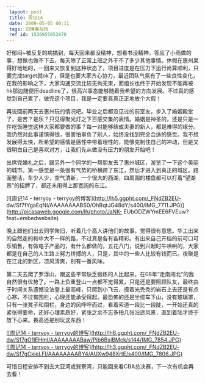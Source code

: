 ```yaml
---
 layout: post
 title: 周记14
 date: 2009-05-05 00:11
 tags: 旧博客存档
 ref_id: 1536955052870
---
```

好郁闷~被反复的病搞到，每天回来都没精神，想看书没精神，答应了小雨做的事，想做也做不下去，每天除了正常上班之外干不了多少其他事情。休假在惠州呆得好地地的，一回来又恢复到这种状态了。项目进度是在压力下运行尚算顺利，只要完成target就ok了，但是也要大家齐心协力，最近团队气氛有了一些良性变化，在我的影响之下，大家沟通交流比较无拘无束，而组长也终于开始发现不能再被hk那边随便压deadline了，很高兴事态能够随着我希望的方向发展。不过真的感觉到自己累了，做完这个项目，我是一定要真真正正地放个大假！

再说回前两天去惠州玩的情况吧。毕业之后都没见过的前室友，步入了婚姻殿堂了，是苦？是乐？只见得聚光灯之下百感交集的表情。婚姻是神圣的，还是只是一件吃饭睡觉这样大家都要做的事？每一对能够结成夫妻的新人，都是难得的缘分。我仍然对此事谨慎得很，很害怕辜负了别人，始终没找到完全合适的感觉。我不想发展得太快，所希望的感情是感性中带着理性的，能够克制住自己的冲动，但是又很明白自己是喜欢对方，让我们先从做没有压力的朋友开始吧！

出席完婚礼之后，跟另外一个同学的一帮朋友去了惠州城区，游览了一下这个美丽的城市。第一感觉是一条很有气势的桥横跨了东江，然后才进入到真正的城区。路面整洁，车少人少，空气清新，一个很大的西湖，四周围的楼盘都可以打着“望湖景”的招牌了，都还未用得上那宽阔的东江。

[![周记14 - terryoy - terryoy的博客](http://lh5.ggpht.com/_FNdZB2EU-
dw/Sf7fYgaEqNI/AAAAAAAABS0/OhBqtJG48dY/s400/IMG_7711.JPG)](http://picasaweb.google.com/lh/photo/JaNK-
EUbODZWYmEE6FVEuw?feat=embedwebsite)

晚上跟他们出去同学聚旧，听着几个高人讲他们的故事，觉得很有意思。华工出来的自然走的和中大不一样的路，不过真是各有各精彩。有出来自己开档的前可口可乐销售，有做电子产品的，有什么都做的，五花八门，说到兴起时牛哄哄的，大家都是在自己的人生路上努力拼搏的人，只是，其中的一些人比较有钱而已。夜聚是在江北的新区，凉风清爽，别有一番风味。

第二天去爬了罗浮山，跟这些平常缺乏锻炼的人比起来，在08年“走南闯北”的我自然很有优势了。一路上负重登山一点都不觉得累，只是还是要照顾队友，最终由于时间关系遗憾没法登上最高峰，只爬到小飞云，摸着光秃秃的岩石上去还是有点心寒，不过有围栏，心理还能承受得起。最恐怖的还是坐缆车下山，没有玻璃罩，只有一张凳子和围栏，身边的风呼呼而过，看着索道一段比一段陡，一开始还真的紧张得要命，还好心理素质好，紧张之余不忘多拍几张沿途风景，直到着陆才终于放下心来。畏高还是别玩这东西！

[![周记14 - terryoy - terryoy的博客](http://lh6.ggpht.com/_FNdZB2EU-
dw/Sf7gO1lEHmI/AAAAAAAABaw/Pib6BxiBMck/s144/IMG_7854.JPG)](http://picasaweb.google.com/lh/photo/6xmwzyqyWsmEIb-9CoUtTA?feat=embedwebsite)  
[![周记14 - terryoy - terryoy的博客](http://lh3.ggpht.com/_FNdZB2EU-
dw/Sf7gCkieLFI/AAAAAAAABY4/AUXw948XrtE/s400/IMG_7806.JPG)](http://picasaweb.google.com/lh/photo/goeOnF0tJwUmKQQO9EiiuA?feat=embedwebsite)

可惜日程安排不到去大亚湾或巽寮湾，只能回来看CBA总决赛，下一次有机会再去看！

